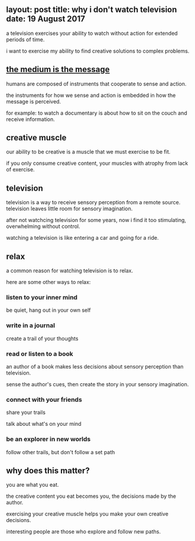 layout: post
title: why i don't watch television
date: 19 August 2017
---

a television exercises your ability to watch without action for extended periods of time.

i want to exercise my ability to find creative solutions to complex problems.

## [the medium is the message](https://en.wikipedia.org/wiki/The_medium_is_the_message)

humans are composed of instruments that cooperate to sense and action.

the instruments for how we sense and action is embedded in how the message is perceived.

for example: to watch a documentary is about how to sit on the couch and receive information. 

## creative muscle

our ability to be creative is a muscle that we must exercise to be fit.

if you only consume creative content, your muscles with atrophy from lack of exercise.

## television

television is a way to receive sensory perception from a remote source. television leaves little room for sensory imagination.

after not watchcing television for some years, now i find it too stimulating, overwhelming without control.

watching a television is like entering a car and going for a ride. 

## relax

a common reason for watching television is to relax.

here are some other ways to relax:

### listen to your inner mind

be quiet, hang out in your own self

### write in a journal

create a trail of your thoughts

### read or listen to a book

an author of a book makes less decisions about sensory perception than television.

sense the author's cues, then create the story in your sensory imagination.

### connect with your friends

share your trails

talk about what's on your mind

### be an explorer in new worlds

follow other trails, but don't follow a set path

## why does this matter?

you are what you eat.

the creative content you eat becomes you, the decisions made by the author.

exercising your creative muscle helps you make your own creative decisions.

interesting people are those who explore and follow new paths.
